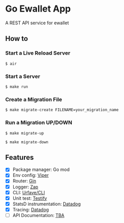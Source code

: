 # Go Ewallet App

A REST API service for ewallet

## How to
### Start a Live Reload Server
```
$ air
```

### Start a Server
```
$ make run
```

### Create a Migration File
```
$ make migrate-create FILENAME=your_migration_name
```

### Run a Migration UP/DOWN
```
$ make migrate-up

$ make migrate-down
```

## Features
- [x] Package manager: Go mod
- [x] Env config: [Viper](https://github.com/spf13/viper)
- [x] Router: [Gin](https://github.com/gin-gonic/gin)
- [x] Logger: [Zap](https://github.com/uber-go/zap)
- [x] CLI: [Urfave/CLI](https://github.com/urfave/cli)
- [x] Unit test: [Testify](https://github.com/stretchr/testify)
- [x] StatsD instrumentation: [Datadog](https://github.com/DataDog/datadog-go)
- [x] Tracing: [Datadog](https://github.com/DataDog/dd-trace-go)
- [ ] API Documentation: [TBA](https://github.com/)
